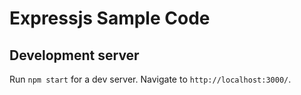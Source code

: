 # Expressjs Sample Code

## Development server

Run `npm start` for a dev server. Navigate to `http://localhost:3000/`.
